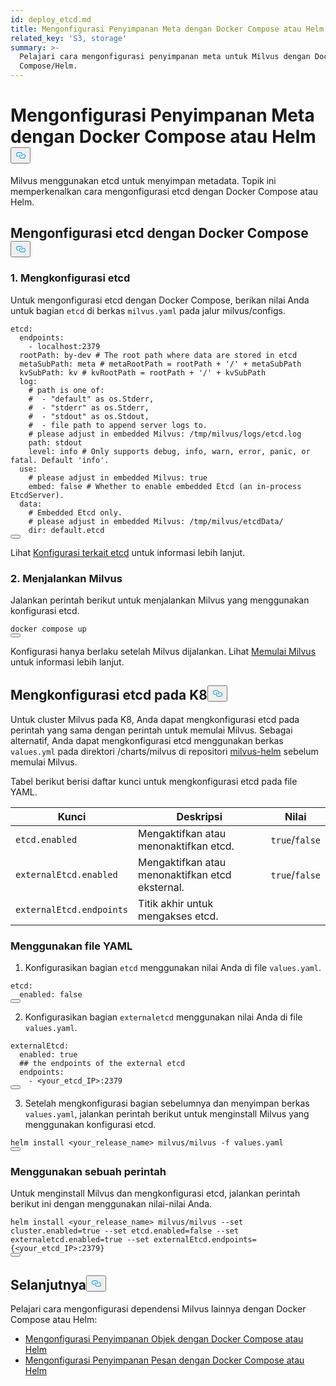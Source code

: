 ```yaml
---
id: deploy_etcd.md
title: Mengonfigurasi Penyimpanan Meta dengan Docker Compose atau Helm
related_key: 'S3, storage'
summary: >-
  Pelajari cara mengonfigurasi penyimpanan meta untuk Milvus dengan Docker
  Compose/Helm.
---
```

<h1 id="Configure-Meta-Storage-with-Docker-Compose-or-Helm" class="common-anchor-header">Mengonfigurasi Penyimpanan Meta dengan Docker Compose atau Helm<button data-href="#Configure-Meta-Storage-with-Docker-Compose-or-Helm" class="anchor-icon" translate="no">
      <svg translate="no"
        aria-hidden="true"
        focusable="false"
        height="20"
        version="1.1"
        viewBox="0 0 16 16"
        width="16"
      >
        <path
          fill="#0092E4"
          fill-rule="evenodd"
          d="M4 9h1v1H4c-1.5 0-3-1.69-3-3.5S2.55 3 4 3h4c1.45 0 3 1.69 3 3.5 0 1.41-.91 2.72-2 3.25V8.59c.58-.45 1-1.27 1-2.09C10 5.22 8.98 4 8 4H4c-.98 0-2 1.22-2 2.5S3 9 4 9zm9-3h-1v1h1c1 0 2 1.22 2 2.5S13.98 12 13 12H9c-.98 0-2-1.22-2-2.5 0-.83.42-1.64 1-2.09V6.25c-1.09.53-2 1.84-2 3.25C6 11.31 7.55 13 9 13h4c1.45 0 3-1.69 3-3.5S14.5 6 13 6z"
        ></path>
      </svg>
    </button></h1><p>Milvus menggunakan etcd untuk menyimpan metadata. Topik ini memperkenalkan cara mengonfigurasi etcd dengan Docker Compose atau Helm.</p>
<h2 id="Configure-etcd-with-Docker-Compose" class="common-anchor-header">Mengonfigurasi etcd dengan Docker Compose<button data-href="#Configure-etcd-with-Docker-Compose" class="anchor-icon" translate="no">
      <svg translate="no"
        aria-hidden="true"
        focusable="false"
        height="20"
        version="1.1"
        viewBox="0 0 16 16"
        width="16"
      >
        <path
          fill="#0092E4"
          fill-rule="evenodd"
          d="M4 9h1v1H4c-1.5 0-3-1.69-3-3.5S2.55 3 4 3h4c1.45 0 3 1.69 3 3.5 0 1.41-.91 2.72-2 3.25V8.59c.58-.45 1-1.27 1-2.09C10 5.22 8.98 4 8 4H4c-.98 0-2 1.22-2 2.5S3 9 4 9zm9-3h-1v1h1c1 0 2 1.22 2 2.5S13.98 12 13 12H9c-.98 0-2-1.22-2-2.5 0-.83.42-1.64 1-2.09V6.25c-1.09.53-2 1.84-2 3.25C6 11.31 7.55 13 9 13h4c1.45 0 3-1.69 3-3.5S14.5 6 13 6z"
        ></path>
      </svg>
    </button></h2><h3 id="1-Configure-etcd" class="common-anchor-header">1. Mengkonfigurasi etcd</h3><p>Untuk mengonfigurasi etcd dengan Docker Compose, berikan nilai Anda untuk bagian <code translate="no">etcd</code> di berkas <code translate="no">milvus.yaml</code> pada jalur milvus/configs.</p>
<pre><code translate="no">etcd:
  endpoints:
    - localhost:<span class="hljs-number">2379</span>
  rootPath: by-dev <span class="hljs-comment"># The root path where data are stored in etcd</span>
  metaSubPath: meta <span class="hljs-comment"># metaRootPath = rootPath + &#x27;/&#x27; + metaSubPath</span>
  kvSubPath: kv <span class="hljs-comment"># kvRootPath = rootPath + &#x27;/&#x27; + kvSubPath</span>
  log:
    <span class="hljs-comment"># path is one of:</span>
    <span class="hljs-comment">#  - &quot;default&quot; as os.Stderr,</span>
    <span class="hljs-comment">#  - &quot;stderr&quot; as os.Stderr,</span>
    <span class="hljs-comment">#  - &quot;stdout&quot; as os.Stdout,</span>
    <span class="hljs-comment">#  - file path to append server logs to.</span>
    <span class="hljs-comment"># please adjust in embedded Milvus: /tmp/milvus/logs/etcd.log</span>
    path: stdout
    level: info <span class="hljs-comment"># Only supports debug, info, warn, error, panic, or fatal. Default &#x27;info&#x27;.</span>
  use:
    <span class="hljs-comment"># please adjust in embedded Milvus: true</span>
    embed: false <span class="hljs-comment"># Whether to enable embedded Etcd (an in-process EtcdServer).</span>
  data:
    <span class="hljs-comment"># Embedded Etcd only.</span>
    <span class="hljs-comment"># please adjust in embedded Milvus: /tmp/milvus/etcdData/</span>
    <span class="hljs-built_in">dir</span>: default.etcd
<button class="copy-code-btn"></button></code></pre>
<p>Lihat <a href="/docs/id/configure_etcd.md">Konfigurasi terkait etcd</a> untuk informasi lebih lanjut.</p>
<h3 id="2-Run-Milvus" class="common-anchor-header">2. Menjalankan Milvus</h3><p>Jalankan perintah berikut untuk menjalankan Milvus yang menggunakan konfigurasi etcd.</p>
<pre><code translate="no">docker compose up
<button class="copy-code-btn"></button></code></pre>
<div class="alert note">Konfigurasi hanya berlaku setelah Milvus dijalankan. Lihat <a href="https://milvus.io/docs/install_standalone-docker.md#Start-Milvus">Memulai Milvus</a> untuk informasi lebih lanjut.</div>
<h2 id="Configure-etcd-on-K8s" class="common-anchor-header">Mengkonfigurasi etcd pada K8<button data-href="#Configure-etcd-on-K8s" class="anchor-icon" translate="no">
      <svg translate="no"
        aria-hidden="true"
        focusable="false"
        height="20"
        version="1.1"
        viewBox="0 0 16 16"
        width="16"
      >
        <path
          fill="#0092E4"
          fill-rule="evenodd"
          d="M4 9h1v1H4c-1.5 0-3-1.69-3-3.5S2.55 3 4 3h4c1.45 0 3 1.69 3 3.5 0 1.41-.91 2.72-2 3.25V8.59c.58-.45 1-1.27 1-2.09C10 5.22 8.98 4 8 4H4c-.98 0-2 1.22-2 2.5S3 9 4 9zm9-3h-1v1h1c1 0 2 1.22 2 2.5S13.98 12 13 12H9c-.98 0-2-1.22-2-2.5 0-.83.42-1.64 1-2.09V6.25c-1.09.53-2 1.84-2 3.25C6 11.31 7.55 13 9 13h4c1.45 0 3-1.69 3-3.5S14.5 6 13 6z"
        ></path>
      </svg>
    </button></h2><p>Untuk cluster Milvus pada K8, Anda dapat mengkonfigurasi etcd pada perintah yang sama dengan perintah untuk memulai Milvus. Sebagai alternatif, Anda dapat mengkonfigurasi etcd menggunakan berkas <code translate="no">values.yml</code> pada direktori /charts/milvus di repositori <a href="https://github.com/milvus-io/milvus-helm">milvus-helm</a> sebelum memulai Milvus.</p>
<p>Tabel berikut berisi daftar kunci untuk mengkonfigurasi etcd pada file YAML.</p>
<table>
<thead>
<tr><th>Kunci</th><th>Deskripsi</th><th>Nilai</th></tr>
</thead>
<tbody>
<tr><td><code translate="no">etcd.enabled</code></td><td>Mengaktifkan atau menonaktifkan etcd.</td><td><code translate="no">true</code>/<code translate="no">false</code></td></tr>
<tr><td><code translate="no">externalEtcd.enabled</code></td><td>Mengaktifkan atau menonaktifkan etcd eksternal.</td><td><code translate="no">true</code>/<code translate="no">false</code></td></tr>
<tr><td><code translate="no">externalEtcd.endpoints</code></td><td>Titik akhir untuk mengakses etcd.</td><td></td></tr>
</tbody>
</table>
<h3 id="Using-the-YAML-file" class="common-anchor-header">Menggunakan file YAML</h3><ol>
<li>Konfigurasikan bagian <code translate="no">etcd</code> menggunakan nilai Anda di file <code translate="no">values.yaml</code>.</li>
</ol>
<pre><code translate="no" class="language-yaml"><span class="hljs-attr">etcd</span>:
  <span class="hljs-attr">enabled</span>: <span class="hljs-literal">false</span>
<button class="copy-code-btn"></button></code></pre>
<ol start="2">
<li>Konfigurasikan bagian <code translate="no">externaletcd</code> menggunakan nilai Anda di file <code translate="no">values.yaml</code>.</li>
</ol>
<pre><code translate="no" class="language-yaml">externalEtcd:
  enabled: <span class="hljs-literal">true</span>
  <span class="hljs-comment">## the endpoints of the external etcd</span>
  endpoints:
    - &lt;your_etcd_IP&gt;:2379
<button class="copy-code-btn"></button></code></pre>
<ol start="3">
<li>Setelah mengkonfigurasi bagian sebelumnya dan menyimpan berkas <code translate="no">values.yaml</code>, jalankan perintah berikut untuk menginstall Milvus yang menggunakan konfigurasi etcd.</li>
</ol>
<pre><code translate="no" class="language-shell">helm install &lt;your_release_name&gt; milvus/milvus -f values.yaml
<button class="copy-code-btn"></button></code></pre>
<h3 id="Using-a-command" class="common-anchor-header">Menggunakan sebuah perintah</h3><p>Untuk menginstall Milvus dan mengkonfigurasi etcd, jalankan perintah berikut ini dengan menggunakan nilai-nilai Anda.</p>
<pre><code translate="no" class="language-shell">helm install &lt;your_release_name&gt; milvus/milvus --<span class="hljs-built_in">set</span> cluster.enabled=<span class="hljs-literal">true</span> --<span class="hljs-built_in">set</span> etcd.enabled=<span class="hljs-literal">false</span> --<span class="hljs-built_in">set</span> externaletcd.enabled=<span class="hljs-literal">true</span> --<span class="hljs-built_in">set</span> externalEtcd.endpoints={&lt;your_etcd_IP&gt;:2379}
<button class="copy-code-btn"></button></code></pre>
<h2 id="Whats-next" class="common-anchor-header">Selanjutnya<button data-href="#Whats-next" class="anchor-icon" translate="no">
      <svg translate="no"
        aria-hidden="true"
        focusable="false"
        height="20"
        version="1.1"
        viewBox="0 0 16 16"
        width="16"
      >
        <path
          fill="#0092E4"
          fill-rule="evenodd"
          d="M4 9h1v1H4c-1.5 0-3-1.69-3-3.5S2.55 3 4 3h4c1.45 0 3 1.69 3 3.5 0 1.41-.91 2.72-2 3.25V8.59c.58-.45 1-1.27 1-2.09C10 5.22 8.98 4 8 4H4c-.98 0-2 1.22-2 2.5S3 9 4 9zm9-3h-1v1h1c1 0 2 1.22 2 2.5S13.98 12 13 12H9c-.98 0-2-1.22-2-2.5 0-.83.42-1.64 1-2.09V6.25c-1.09.53-2 1.84-2 3.25C6 11.31 7.55 13 9 13h4c1.45 0 3-1.69 3-3.5S14.5 6 13 6z"
        ></path>
      </svg>
    </button></h2><p>Pelajari cara mengonfigurasi dependensi Milvus lainnya dengan Docker Compose atau Helm:</p>
<ul>
<li><a href="/docs/id/deploy_s3.md">Mengonfigurasi Penyimpanan Objek dengan Docker Compose atau Helm</a></li>
<li><a href="/docs/id/deploy_pulsar.md">Mengonfigurasi Penyimpanan Pesan dengan Docker Compose atau Helm</a></li>
</ul>
